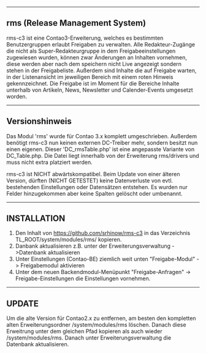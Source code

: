 ---------------------------
rms (Release Management System)
---------------------------

rms-c3 ist eine Contao3-Erweiterung, welches es bestimmten Benutzergruppen erlaubt Freigaben zu verwalten. Alle Redakteur-Zugänge die nicht als Super-Redakteurgruppe in dem Freigabeeinstellungen zugewiesen wurden, können zwar Änderungen an Inhalten vornehmen, diese werden aber nach dem speichern nicht Live angezeigt sondern stehen in der Freigabeliste. Außerdem sind Inhalte die auf Freigabe warten, in der Listenansicht im jeweiligen Bereich mit einem roten Hinweis gekennzeichnet. 
Die Freigabe ist im Moment für die Bereiche Inhalte unterhalb von Artikeln, News, Newsletter und Calender-Events umgesetzt worden.


---------------------------
Versionshinweis
---------------------------

Das Modul 'rms' wurde für Contao 3.x komplett umgeschrieben. Außerdem benötigt rms-c3 nun keinen externen DC-Treiber mehr, sondern besitzt nun einen eigenen. Dieser 'DC_rmsTable.php' ist eine angepasste Variante von DC_Table.php. Die Datei liegt innerhalb von der Erweiterung rms/drivers und muss nicht extra platziert werden.

rms-c3 ist NICHT abwärtskompatibel. Beim Update von einer älteren Version, dürften (NICHT GETESTET) keine Datenverluste von evtl. bestehenden Einstellungen oder Datensätzen entstehen. Es wurden nur Felder hinzugekommen aber keine Spalten gelöscht oder umbenannt.

----------------------------
INSTALLATION
----------------------------
1. Den Inhalt von https://github.com/srhinow/rms-c3 in das Verzeichnis TL_ROOT/system/modules/rms/ kopieren.
2. Danbank  aktualisieren z.B. unter der Erweiterungsverwaltung ->Datenbank aktualisieren
3. Unter Einstellungen (Contao-BE) ziemlich weit unten "Freigabe-Modul" -> Freigabemodul aktivieren
4. Unter dem neuen Backendmodul-Menüpunkt "Freigabe-Anfragen" -> Freigabe-Einstellungen die Einstellungen vornehmen.

----------------------------
UPDATE
----------------------------
Um die alte Version für Contao2.x zu entfernen, am besten den kompletten alten Erweiterungsordner /system/modules/rms löschen. Danach diese Erweitrung unter dem gleichen Pfad kopieren als auch wieder /system/modules/rms. Danach unter Erweiterungsverwaltung die Datenbank aktualisieren.

